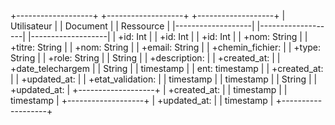 +-------------------+       +-------------------+       +-------------------+
|   Utilisateur     |       |     Document      |       |    Ressource      |
|-------------------|       |-------------------|       |-------------------|
| +id: Int          |       | +id: Int          |       | +id: Int          |
| +nom: String      |       | +titre: String    |       | +nom: String      |
| +email: String    |       | +chemin_fichier:  |       | +type: String     |
| +role: String     |       |   String          |       | +description:     |
| +created_at:      |       | +date_telechargem |       |   String          |
|   timestamp       |       |   ent: timestamp  |       | +created_at:      |
| +updated_at:      |       | +etat_validation: |       |   timestamp       |
|   timestamp       |       |   String          |       | +updated_at:      |
+-------------------+       | +created_at:      |       |   timestamp       |
                            |   timestamp       |       +-------------------+
                            | +updated_at:      |
                            |   timestamp       |
                            +-------------------+